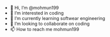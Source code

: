 - 👋 Hi, I’m @mohmun199
- 👀 I’m interested in coding
- 🌱 I’m currently learning softwear engineering 
- 💞️ I’m looking to collaborate on coding
- 📫 How to reach me mohmun199

<!---
mohmun199/mohmun199 is a ✨ special ✨ repository because its `README.md` (this file) appears on your GitHub profile.
You can click the Preview link to take a look at your changes.
--->
